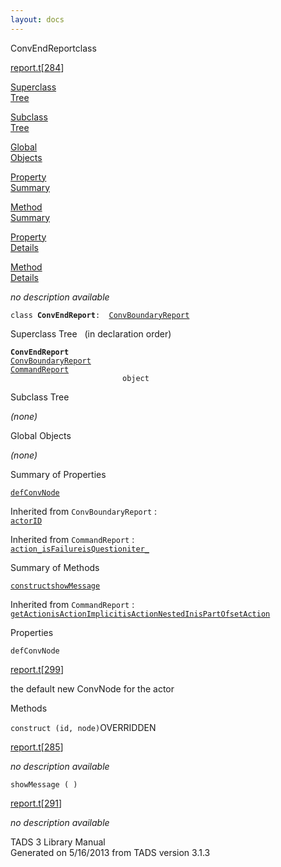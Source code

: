 ```yaml
---
layout: docs
---
```

<span class="title">ConvEndReport</span><span class="type">class</span>

[report.t](../file/report.t.html)\[[284](../source/report.t.html#284)\]

[Superclass  
Tree](#_SuperClassTree_)

[Subclass  
Tree](#_SubClassTree_)

[Global  
Objects](#_ObjectSummary_)

[Property  
Summary](#_PropSummary_)

[Method  
Summary](#_MethodSummary_)

[Property  
Details](#_Properties_)

[Method  
Details](#_Methods_)



*no description available*

`class `**`ConvEndReport`**` :   `[`ConvBoundaryReport`](../object/ConvBoundaryReport.html)



<span id="_SuperClassTree_"></span>



<span class="hdln">Superclass Tree</span>   (in declaration order)



**`ConvEndReport`**  
[`ConvBoundaryReport`](../object/ConvBoundaryReport.html)  
[`CommandReport`](../object/CommandReport.html)  
`                         object`  
<span id="_SubClassTree_"></span>



<span class="hdln">Subclass Tree</span>  



*(none)* <span id="_ObjectSummary_"></span>



<span class="hdln">Global Objects</span>  



*(none)* <span id="_PropSummary_"></span>



<span class="hdln">Summary of Properties</span>  



[`defConvNode`](#defConvNode)

Inherited from `ConvBoundaryReport` :  
[`actorID`](../object/ConvBoundaryReport.html#actorID)

Inherited from `CommandReport` :  
[`action_`](../object/CommandReport.html#action_)[`isFailure`](../object/CommandReport.html#isFailure)[`isQuestion`](../object/CommandReport.html#isQuestion)[`iter_`](../object/CommandReport.html#iter_)

<span id="_MethodSummary_"></span>



<span class="hdln">Summary of Methods</span>  



[`construct`](#construct)[`showMessage`](#showMessage)



Inherited from `CommandReport` :  
[`getAction`](../object/CommandReport.html#getAction)[`isActionImplicit`](../object/CommandReport.html#isActionImplicit)[`isActionNestedIn`](../object/CommandReport.html#isActionNestedIn)[`isPartOf`](../object/CommandReport.html#isPartOf)[`setAction`](../object/CommandReport.html#setAction)

<span id="_Properties_"></span>



<span class="hdln">Properties</span>  



<span id="defConvNode"></span>

`defConvNode`

[report.t](../file/report.t.html)\[[299](../source/report.t.html#299)\]



the default new ConvNode for the actor



<span id="_Methods_"></span>



<span class="hdln">Methods</span>  



<span id="construct"></span>

`construct (id, node)`<span class="rem">OVERRIDDEN</span>

[report.t](../file/report.t.html)\[[285](../source/report.t.html#285)\]



*no description available*



<span id="showMessage"></span>

`showMessage ( )`

[report.t](../file/report.t.html)\[[291](../source/report.t.html#291)\]



*no description available*





TADS 3 Library Manual  
Generated on 5/16/2013 from TADS version 3.1.3



